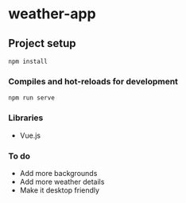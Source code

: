 # weather-app

## Project setup
```
npm install
```

### Compiles and hot-reloads for development
```
npm run serve
```

### Libraries
- Vue.js

### To do
- Add more backgrounds
- Add more weather details
- Make it desktop friendly
